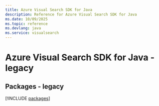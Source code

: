 ```yaml
---
title: Azure Visual Search SDK for Java
description: Reference for Azure Visual Search SDK for Java
ms.date: 10/09/2025
ms.topic: reference
ms.devlang: java
ms.service: visualsearch
---
```

# Azure Visual Search SDK for Java - legacy
## Packages - legacy
[!INCLUDE [packages](visual-search-index.md)]